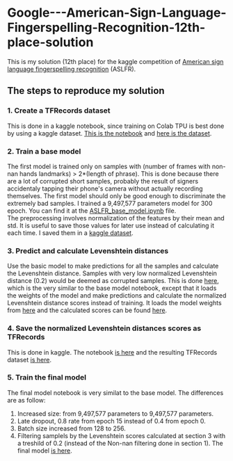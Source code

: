 # Google---American-Sign-Language-Fingerspelling-Recognition-12th-place-solution  
This is my solution (12th place) for the kaggle competition of [American sign language fingerspelling recognition](https://www.kaggle.com/competitions/asl-fingerspelling) (ASLFR).  

## The steps to reproduce my solution
### 1. Create a TFRecords dataset
This is done in a kaggle notebook, since training on Colab TPU is best done by using a kaggle dataset. [This is the notebook](https://www.kaggle.com/shlomoron/aslfr-parquets-to-tfrecords) and [here is the dataset](https://www.kaggle.com/datasets/shlomoron/aslfr-tfrecords).  
### 2. Train a base model
The first model is trained only on samples with (number of frames with non-nan hands landmarks) > 2*(length of phrase). This is done because there are a lot of corrupted short samples, probably the result of signers accidentaly tapping their phone's camera without actually recording themselves. The first model should only be good enough to discriminate the extremely bad samples. I trained a 9,497,577 parameters model for 300 epoch. You can find it at the [ASLFR_base_model.ipynb](https://github.com/shlomoron/Google---American-Sign-Language-Fingerspelling-Recognition-12th-place-solution/blob/main/ASLFR_base_model.ipynb) file.  
The preprocessing involves normalization of the features by their mean and std. It is useful to save those values for later use instead of calculating it each time. I saved them in a [kaggle dataset](https://www.kaggle.com/datasets/shlomoron/aslfr-means-and-stds).  
### 3. Predict and calculate Levenshtein distances
Use the basic model to make predictions for all the samples and calculate the Levenshtein distance. Samples with very low normalized Levenshtein distance (0.2) would be deemed as corrupted samples. This is done [here](https://github.com/shlomoron/Google---American-Sign-Language-Fingerspelling-Recognition-12th-place-solution/blob/main/ASLFR_base_model_predict.ipynb), which is the very similar to the base model notebook, except that it loads the weights of the model and make predictions and calculate the normalized Levenshtein distance scores instead of training. It loads the model weights from [here](https://www.kaggle.com/datasets/shlomoron/aslfr-base-model) and the calculated scores can be found [here](https://www.kaggle.com/datasets/shlomoron/aslfr-base-model-levs).  
### 4. Save the normalized Levenshtein distances scores as TFRecords
This is done in kaggle. The notebook [is here](https://www.kaggle.com/code/shlomoron/aslfr-base-model-levs-tfrecords) and the resulting TFRecords dataset [is here](https://www.kaggle.com/datasets/shlomoron/aslfr-base-model-levs-as-tfrecords).
### 5. Train the final model
The final model notebook is very similat to the base model. The differences are as follow:
1. Increased size: from 9,497,577 parameters to 9,497,577 parameters.
2. Late dropout, 0.8 rate from epoch 15 instead of 0.4 from epoch 0.
3. Batch size increased from 128 to 256.
4. Filtering samplels by the Levenshtein scores calculated at section 3 with a treshild of 0.2 (instead of the Non-nan filtering done in section 1).
The final model [is here](https://github.com/shlomoron/Google---American-Sign-Language-Fingerspelling-Recognition-12th-place-solution/blob/main/ASLFR_final_model.ipynb). 
